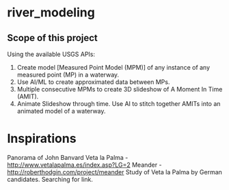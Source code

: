 # river_modeling

## Scope of this project
Using the available USGS APIs:
1. Create model [Measured Point Model (MPM)] of any instance of any measured point (MP) in a waterway.
2. Use AI/ML to create approximated data between MPs.
3. Multiple consecutive MPMs to create 3D slideshow of A Moment In Time (AMIT).
4. Animate Slideshow through time. Use AI to stitch together AMITs into an animated model of a waterway.

# Inspirations
Panorama of John Banvard
Veta la Palma - http://www.vetalapalma.es/index.asp?LG=2
Meander - http://roberthodgin.com/project/meander
Study of Veta la Palma by German candidates. Searching for link.
